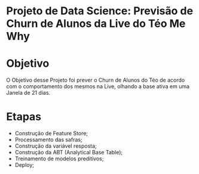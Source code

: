 # Projeto de Data Science: Previsão de Churn de Alunos da Live do Téo Me Why

# Objetivo
O Objetivo desse Projeto foi prever o Churn de Alunos do Téo de acordo com o comportamento
dos mesmos na Live, olhando a base ativa em uma Janela de 21 dias.

# Etapas
- Construção de Feature Store;
- Processamento das safras;
- Construção da variável resposta;
- Construção da ABT (Analytical Base Table);
- Treinamento de modelos preditivos;
- Deploy;
